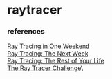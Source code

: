 # raytracer



### references
[Ray Tracing in One Weekend](https://raytracing.github.io/books/RayTracingInOneWeekend.html)\
[Ray Tracing: The Next Week](https://raytracing.github.io/books/RayTracingTheNextWeek.html)\
[Ray Tracing: The Rest of Your Life](https://raytracing.github.io/books/RayTracingTheRestOfYourLife.html#overview)\
[The Ray Tracer Challenge](http://raytracerchallenge.com/)\
